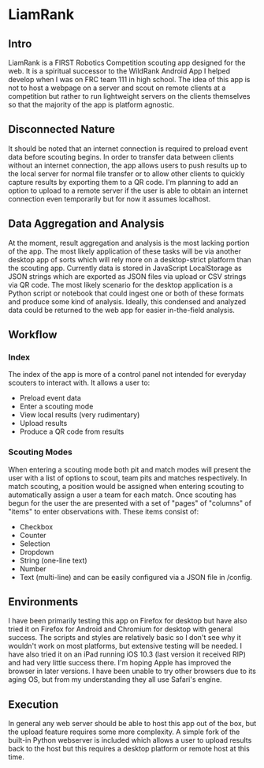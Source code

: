 # LiamRank

## Intro
LiamRank is a FIRST Robotics Competition scouting app designed for the web. It is a spiritual successor to the WildRank Android App I helped develop when I was on FRC team 111 in high school. The idea of this app is not to host a webpage on a server and scout on remote clients at a competition but rather to run lightweight servers on the clients themselves so that the majority of the app is platform agnostic.

## Disconnected Nature
It should be noted that an internet connection is required to preload event data before scouting begins. In order to transfer data between clients without an internet connection, the app allows users to push results up to the local server for normal file transfer or to allow other clients to quickly capture results by exporting them to a QR code. I'm planning to add an option to upload to a remote server if the user is able to obtain an internet connection even temporarily but for now it assumes localhost.

## Data Aggregation and Analysis
At the moment, result aggregation and analysis is the most lacking portion of the app. The most likely application of these tasks will be via another desktop app of sorts which will rely more on a desktop-strict platform than the scouting app. Currently data is stored in JavaScript LocalStorage as JSON strings which are exported as JSON files via upload or CSV strings via QR code. The most likely scenario for the desktop application is a Python script or notebook that could ingest one or both of these formats and produce some kind of analysis. Ideally, this condensed and analyzed data could be returned to the web app for easier in-the-field analysis.

## Workflow
### Index
The index of the app is more of a control panel not intended for everyday scouters to interact with. It allows a user to:
- Preload event data
- Enter a scouting mode
- View local results (very rudimentary)
- Upload results
- Produce a QR code from results

### Scouting Modes
When entering a scouting mode both pit and match modes will present the user with a list of options to scout, team pits and matches respectively. In match scouting, a position would be assigned when entering scouting to automatically assign a user a team for each match. Once scouting has begun for the user the are presented with a set of "pages" of "columns" of "items" to enter observations with. These items consist of:
- Checkbox
- Counter
- Selection
- Dropdown
- String (one-line text)
- Number
- Text (multi-line)
and can be easily configured via a JSON file in /config.

## Environments
I have been primarily testing this app on Firefox for desktop but have also tried it on Firefox for Android and Chromium for desktop with general success. The scripts and styles are relatively basic so I don't see why it wouldn't work on most platforms, but extensive testing will be needed. I have also tried it on an iPad running iOS 10.3 (last version it received RIP) and had very little success there. I'm hoping Apple has improved the browser in later versions. I have been unable to try other browsers due to its aging OS, but from my understanding they all use Safari's engine.

## Execution
In general any web server should be able to host this app out of the box, but the upload feature requires some more complexity. A simple fork of the built-in Python webserver is included which allows a user to upload results back to the host but this requires a desktop platform or remote host at this time.